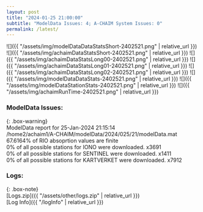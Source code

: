 ```yaml
---
layout: post
title: "2024-01-25 21:00:00"
subtitle: "ModelData Issues: 4; A-CHAIM System Issues: 0"
permalink: /latest/
---
```


![]({{ "/assets/img/modelDataDataStatsShort-2402521.png" | relative_url }})
![]({{ "/assets/img/achaimDataStatsShort-2402521.png" | relative_url }})
![]({{ "/assets/img/achaimDataStatsLong00-2402521.png" | relative_url }})
![]({{ "/assets/img/achaimDataStatsLong01-2402521.png" | relative_url }})
![]({{ "/assets/img/achaimDataStatsLong02-2402521.png" | relative_url }})
![]({{ "/assets/img/modelDataDataStats-2402521.png" | relative_url }})
![]({{ "/assets/img/modelDataStationStats-2402521.png" | relative_url }})
![]({{ "/assets/img/achaimRunTime-2402521.png" | relative_url }})


### ModelData Issues:  
  
{: .box-warning}  
 ModelData report for 25-Jan-2024 21:15:14   
 /home2/achaim1/A-CHAIM/modelData/2024/025/21/modelData.mat   
 67.6164% of RIO absoprtion values are finite   
 0% of all possible stations for IONO were downloaded. x3691   
 0% of all possible stations for SENTINEL were downloaded. x1411   
 0% of all possible stations for KARTVERKET were downloaded. x7912   
  


### Logs:  
  
{: .box-note}  
[Logs.zip]({{ "/assets/other/logs.zip" | relative_url }})  
[Log Info]({{ "/logInfo" | relative_url }})  
